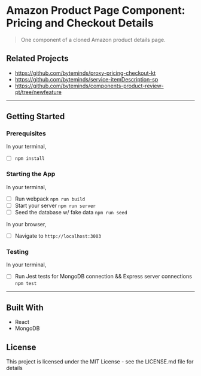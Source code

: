 # Amazon Product Page Component: Pricing and Checkout Details

> One component of a cloned Amazon product details page.

## Related Projects

  - https://github.com/byteminds/proxy-pricing-checkout-kt
  - https://github.com/byteminds/service-itemDescription-sp
  - https://github.com/byteminds/components-product-review-pt/tree/newfeature

---

## Getting Started

### Prerequisites
In your terminal,
- [ ] `npm install`

### Starting the App
In your terminal,
- [ ] Run webpack `npm run build`
- [ ] Start your server `npm run server`
- [ ] Seed the database w/ fake data `npm run seed`

In your browser,
- [ ] Navigate to `http://localhost:3003`

### Testing
In your terminal,
- [ ] Run Jest tests for MongoDB connection && Express server connections `npm test`

---

## Built With
- React
- MongoDB

## License
This project is licensed under the MIT License - see the LICENSE.md file for details